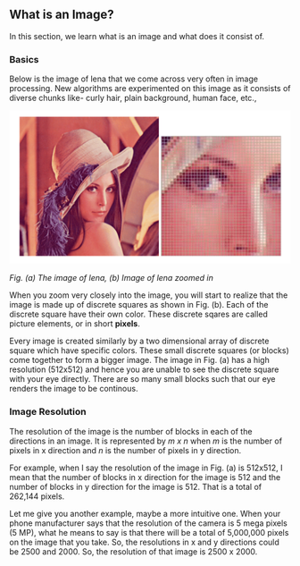 ## What is an Image?

In this section, we learn what is an image and what does it consist of.

### Basics

Below is the image of lena that we come across very often in image processing. New algorithms are experimented on this image as it consists of diverse chunks like- curly hair, plain background, human face, etc.,

![ImageExample](/Images/WhatIsAnImage.png)

*Fig. (a) The image of lena, (b) Image of lena zoomed in*

When you zoom very closely into the image, you will start to realize that the image is made up of discrete squares as shown in Fig. (b). Each of the discrete square have their own color. These discrete sqares are called picture elements, or in short **pixels**. 

Every image is created similarly by a two dimensional array of discrete square which have specific colors.  These small discrete squares (or blocks) come together to form a bigger image. The image in Fig. (a) has a high resolution (512x512) and hence you are unable to see the discrete square with your eye directly. There are so many small blocks such that our eye renders the image to be continous.

### Image Resolution

The resolution of the image is the number of blocks in each of the directions in an image. It is represented by *m x n* when *m* is the number of pixels in x direction and *n* is the number of pixels in y direction. 

For example, when I say the resolution of the image in Fig. (a) is 512x512, I mean that the number of blocks in x direction for the image is 512 and the number of blocks in y direction for the image is 512. That is a total of 262,144 pixels.

Let me give you another example, maybe a more intuitive one. When your phone manufacturer says that the resolution of the camera is 5 mega pixels (5 MP), what he means to say is that there will be a total of 5,000,000 pixels on the image that you take. So, the resolutions in x and y directions could be 2500 and 2000. So, the resolution of that image is 2500 x 2000.
